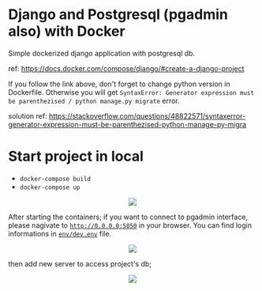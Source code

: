 # Django and Postgresql (pgadmin also) with Docker

Simple dockerized django application with postgresql db.

ref: https://docs.docker.com/compose/django/#create-a-django-project

If you follow the link above, don't forget to change python version in Dockerfile. Otherwise you will get `SyntaxError: Generator expression must be parenthezised / python manage.py migrate` error.

solution ref: https://stackoverflow.com/questions/48822571/syntaxerror-generator-expression-must-be-parenthezised-python-manage-py-migra
# Start project in local
<ul>
<li><code>docker-compose build</code></li>
<li><code>docker-compose up</code></li>
</ul>
<p align="center">
  <img src="https://imageshack.com/a/img922/5647/FfRVDC.gif">
</p>

After starting the containers; if you want to connect to pgadmin interface, please nagivate to <code>http://0.0.0.0:5050</code> in your browser. You can find login informations in <code><a target="_blank" href="https://github.com/uedemir/basic-django-and-postgresql-app/blob/master/env/dev.env">env/dev.env</a></code> file.

<p align="center">
  <img src="https://imageshack.com/a/img924/5420/KicVVd.gif">
</p>

then add new server to access project's db;

<p align="center">
  <img src="https://imageshack.com/a/img924/6018/yDGKoq.gif">
</p>


